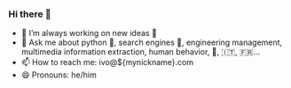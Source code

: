 ### Hi there 👋

- 🔭 I’m always working on new ideas 🌟
- 💬 Ask me about python 🐍, search engines 🔎, engineering management, multimedia information extraction, human behavior, 🏀, 🇮🇹, 🇫🇷...
- 📫 How to reach me: ivo@${mynickname}.com
- 😄 Pronouns: he/him

<!--
**nilleb/nilleb** is a ✨ _special_ ✨ repository because its `README.md` (this file) appears on your GitHub profile.

Here are some ideas to get you started:

- 🔭 I’m currently working on ...
- 🌱 I’m currently learning ...
- 👯 I’m looking to collaborate on ...
- 🤔 I’m looking for help with ...
- 💬 Ask me about ...
- 📫 How to reach me: ...
- 😄 Pronouns: ...
- ⚡ Fun fact: ...
-->
